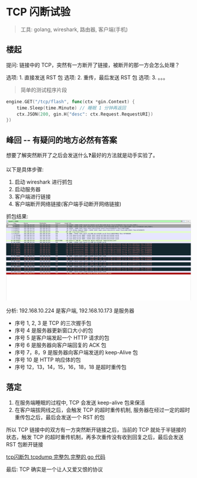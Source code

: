 # TCP 闪断试验

> 工具: golang, wireshark, 路由器, 客户端(手机)

## 楼起 
提问: 链接中的 TCP，突然有一方断开了链接，被断开的那一方会怎么处理？

选项: 1. 直接发送 RST 包
选项: 2. 重传，最后发送 RST 包
选项: 3. 。。。

> 简单的测试程序片段

```go
engine.GET("/tcp/flash", func(ctx *gin.Context) {
    time.Sleep(time.Minute) // 睡眠 1 分钟再返回
    ctx.JSON(200, gin.H{"desc": ctx.Request.RequestURI})
})
```
## 峰回 -- 有疑问的地方必然有答案
想要了解突然断开了之后会发送什么❓最好的方法就是动手实验了。 



以下是具体步骤: 
1. 启动 wireshark 进行抓包
2. 启动服务器
3. 客户端进行链接
4. 客户端断开网络链接(客户端手动断开网络链接)

抓包结果:
![](image/tcp_flash.png)

分析:  192.168.10.224 是客户端,  192.168.10.173 是服务器

- 序号 1, 2, 3 是 TCP 的三次握手包
- 序号 4 是服务器更新窗口大小的包
- 序号 5 是客户端发起一个 HTTP 请求的包
- 序号 6 是服务器向客户端回复的 ACK 包
- 序号 7，8，9 是服务器向客户端发送的 keep-Alive 包
- 序号 10 是 HTTP 响应体的包
- 序号 12，13，14，15，16，18，18 是超时重传包

## 落定

1. 在服务端睡眠的过程中, TCP 会发送 keep-alive 包来保活
2. 在客户端拔网线之后，会触发 TCP 的超时重传机制, 服务器在经过一定的超时重传包之后，最后会发送一个 RST 的包

所以 TCP 链接中的双方有一方突然断开链接之后，当前的 TCP 就处于半链接的状态，触发 TCP 的超时重传机制，再多次重传没有收到回复之后，最后会发送 RST 包断开链接

[tcp闪断包 tcpdump 完整包](tcp_flash.pcapng),[完整的 go 代码](main.go)

最后: TCP 确实是一个让人又爱又恨的协议
